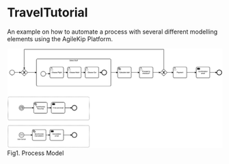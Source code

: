 # TravelTutorial

An example on how to automate a process with several different modelling elements using the AgileKip Platform.

![Model](/MODELS/travel-COMPLETE/travel_COMPLETE.png)
Fig1. Process Model
